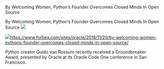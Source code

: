 By Welcoming Women, Python’s Founder Overcomes Closed Minds In Open Source

By Welcoming Women, Python’s Founder Overcomes Closed Minds In Open Source
![](../_resources/799654d33effd4d5745c51df1f8f94d8.png)

![](../_resources/4213d50453fd3e047ce2027223501f64.png)https://www.forbes.com/sites/oracle/2018/11/20/by-welcoming-women-pythons-founder-overcomes-closed-minds-in-open-source/

Python creator Guido van Rossum recently received a Groundbreaker Award, presented by Oracle at its Oracle Code One conference in San Francisco.